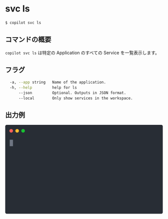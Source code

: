 # svc ls
```bash
$ copilot svc ls
```

## コマンドの概要

`copilot svc ls` は特定の Application のすべての Service を一覧表示します。

## フラグ

```bash
  -a, --app string   Name of the application.
  -h, --help         help for ls
      --json         Optional. Outputs in JSON format.
      --local        Only show services in the workspace.
```

## 出力例

![Running copilot svc ls](https://raw.githubusercontent.com/kohidave/copilot-demos/master/svc-ls.svg?sanitize=true)